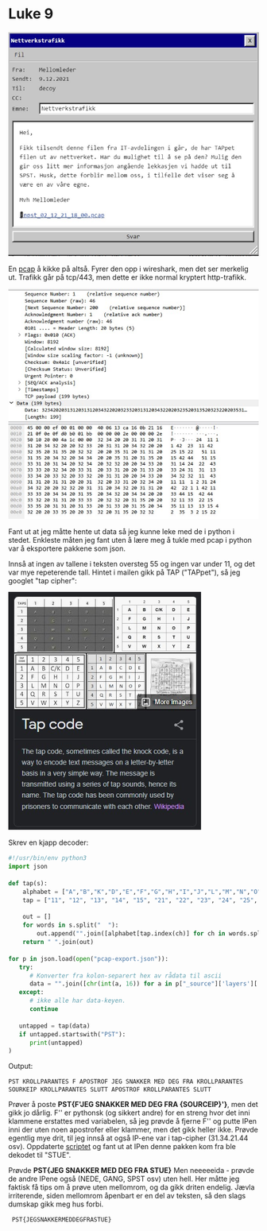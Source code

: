 # Luke 9
![](mail.jpg)

En [pcap](npst_02_12_21_18_00.pcap) å kikke på altså. Fyrer den opp i wireshark, men det ser merkelig ut. Trafikk går på tcp/443, men dette er ikke normal kryptert http-trafikk.

![](wireshark.jpg)

Fant ut at jeg måtte hente ut data så jeg kunne leke med de i python i stedet. Enkleste måten jeg fant uten å lære meg å tukle med pcap i python var å eksportere pakkene som json.

Innså at ingen av tallene i teksten oversteg 55 og ingen var under 11, og det var mye repeterende tall. Hintet i mailen gikk på TAP ("TAPpet"), så jeg googlet "tap cipher":

![](google.jpg)

Skrev en kjapp decoder:

```python
#!/usr/bin/env python3
import json

def tap(s):
    alphabet = ["A","B","K","D","E","F","G","H","I","J","L","M","N","O","P","Q","R","S","T","U","V","W","X","Y","Z"]
    tap = ["11", "12", "13", "14", "15", "21", "22", "23", "24", "25", "31", "32", "33", "34", "35", "41", "42", "43", "44", "45", "51", "52", "53", "54", "55"]

    out = []
    for words in s.split("  "):
        out.append("".join([alphabet[tap.index(ch)] for ch in words.split()]))
    return " ".join(out)

for p in json.load(open("pcap-export.json")):
   try:
      # Konverter fra kolon-separert hex av rådata til ascii
      data = "".join([chr(int(a, 16)) for a in p["_source"]['layers']['data']['data.data'].split(":")]) 
   except:
      # ikke alle har data-keyen.
      continue

   untapped = tap(data)
   if untapped.startswith("PST"):
      print(untapped)
)

```

Output:

    PST KROLLPARANTES F APOSTROF JEG SNAKKER MED DEG FRA KROLLPARANTES SOURKEIP KROLLPARANTES SLUTT APOSTROF KROLLPARANTES SLUTT


Prøver å poste **PST{F'JEG SNAKKER MED DEG FRA {SOURCEIP}'}**, men det gikk jo dårlig. F'' er pythonsk (og sikkert andre) for en streng hvor det inni klammene erstattes med variabelen, så jeg prøvde å fjerne F'' og putte IPen inni der uten noen apostrofer eller klammer, men det gikk heller ikke.
Prøvde egentlig mye drit, til jeg innså at også IP-ene var i tap-cipher (31.34.21.44 osv). Oppdaterte [scriptet](./parse.py) og fant ut at IPen denne pakken kom fra ble dekodet til "STUE". 

Prøvde **PST{JEG SNAKKER MED DEG FRA STUE}** Men neeeeeida - prøvde de andre IPene også (NEDE, GANG, SPST osv) uten hell.   Her måtte jeg faktisk få tips om å prøve uten mellomrom, og da gikk driten endelig. Jævla irriterende, siden mellomrom åpenbart er en del av teksten, så den slags dumskap gikk meg hus forbi.

     PST{JEGSNAKKERMEDDEGFRASTUE}





